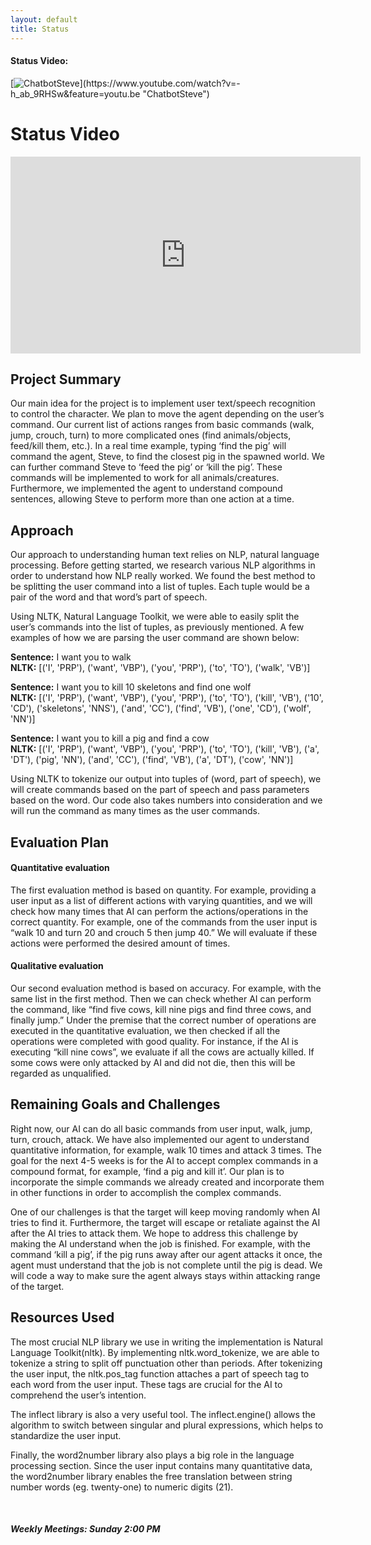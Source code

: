 ```yaml
---
layout: default 
title: Status 
---
```


<h4>Status Video:</h4>

[![ChatbotSteve](https://cdn.vox-cdn.com/thumbor/ipajjnzaEyDK1badzdbQ32MSxVI=/0x0:767x431/1200x800/filters:focal(323x155:445x277)/cdn.vox-cdn.com/uploads/chorus_image/image/63226878/0fe20042_0bb8_4781_82f4_7130f928b021.0.jpg)](https://www.youtube.com/watch?v=-h_ab_9RHSw&feature=youtu.be "ChatbotSteve")

Status Video
== 
<iframe width="560" height="315" src="https://www.youtube.com/embed/-h_ab_9RHSw" frameborder="0" allow="accelerometer; autoplay; clipboard-write; encrypted-media; gyroscope; picture-in-picture" allowfullscreen></iframe>

<h2>Project Summary</h2>
<p>Our main idea for the project is to implement user text/speech recognition to control	the character. We plan to move the agent depending on the user’s command. Our current list of actions ranges from basic commands (walk, jump, crouch, turn) to more complicated ones (find animals/objects, feed/kill them, etc.). In a real time example, typing ‘find the pig’ will command the agent, Steve, to find the closest pig in the spawned world. We can further command Steve to ‘feed the pig’ or ‘kill the pig’. These commands will be implemented to work for all animals/creatures. Furthermore, we implemented the agent to understand compound sentences, allowing Steve to perform more than one action at a time.</p>

<h2>Approach</h2>
<p>Our approach to understanding human text relies on NLP, natural language processing. Before getting started, we research various NLP algorithms in order to understand how NLP really worked. We found the best method to be splitting the user command into a list of tuples. Each tuple would be a pair of the word and that word’s part of speech.<br>
 
Using NLTK, Natural Language Toolkit, we were able to easily split the user’s commands into the list of tuples, as previously mentioned. A few examples of how we are parsing the user command are shown below:<br>
 
**Sentence:** I want you to walk<br>
**NLTK:** [('I', 'PRP'), ('want', 'VBP'), ('you', 'PRP'), ('to', 'TO'), ('walk', 'VB')]
 
**Sentence:** I want you to kill 10 skeletons and find one wolf<br>
**NLTK:** [('I', 'PRP'), ('want', 'VBP'), ('you', 'PRP'), ('to', 'TO'), ('kill', 'VB'), ('10', 'CD'), ('skeletons', 'NNS'), ('and', 'CC'), ('find', 'VB'), ('one', 'CD'), ('wolf', 'NN')]
 
**Sentence:** I want you to kill a pig and find a cow<br>
**NLTK:** [('I', 'PRP'), ('want', 'VBP'), ('you', 'PRP'), ('to', 'TO'), ('kill', 'VB'), ('a', 'DT'), ('pig', 'NN'), ('and', 'CC'), ('find', 'VB'), ('a', 'DT'), ('cow', 'NN')]<br>
 
Using NLTK to tokenize our output into tuples of (word, part of speech), we will create commands based on the part of speech and pass parameters based on the word. Our code also takes numbers into consideration and we will run the command as many times as the user commands.
</p>

<h2>Evaluation Plan</h2>
<h4>Quantitative evaluation</h4>
<p>The first evaluation method is based on quantity. For example, providing a user input as a list of different actions with varying quantities, and we will check how many times that AI can perform the actions/operations in the correct quantity. For example, one of the commands from the user input is “walk 10 and turn 20 and crouch 5 then jump 40.” We will evaluate if these actions were performed the desired amount of times.
</p>
 
<h4>Qualitative evaluation</h4>
<p>Our second evaluation method is based on accuracy. For example, with the same list in the first method. Then we can check whether AI can perform the command, like “find five cows, kill nine pigs and find three cows, and finally jump.” Under the premise that the correct number of operations are executed in the quantitative evaluation, we then checked if all the operations were completed with good quality. For instance, if the AI is executing “kill nine cows”, we evaluate if all the cows are actually killed. If some cows were only attacked by AI and did not die, then this will be regarded as unqualified.
</p>

<h2>Remaining Goals and Challenges</h2>
<p>Right now, our AI can do all basic commands from user input, walk, jump, turn, crouch, attack. We have also implemented our agent to understand quantitative information, for example, walk 10 times and attack 3 times. The goal for the next 4-5 weeks is for the AI to accept complex commands in a compound format, for example, ‘find a pig and kill it’. Our plan is to incorporate the simple commands we already created and incorporate them in other functions in order to accomplish the complex commands. <br>
 
One of our challenges is that the target will keep moving randomly when AI tries to find it. Furthermore, the target will escape or retaliate against the AI after the AI tries to attack them. We hope to address this challenge by making the AI understand when the job is finished. For example, with the command ‘kill a pig’, if the pig runs away after our agent attacks it once, the agent must understand that the job is not complete until the pig is dead. We will code a way to make sure the agent always stays within attacking range of the target.
</p>

<h2>Resources Used</h2>
<p>The most crucial NLP library we use in writing the implementation is Natural Language Toolkit(nltk). By implementing nltk.word_tokenize, we are able to tokenize a string to split off punctuation other than periods. After tokenizing the user input, the nltk.pos_tag function attaches a part of speech tag to each word from the user input. These tags are crucial for the AI to comprehend the user’s intention.<br>

The inflect library is also a very useful tool. The inflect.engine() allows the algorithm to switch between singular and plural expressions, which helps to standardize the user input.<br>

Finally, the word2number library also plays a big role in the language processing section. Since the user input contains many quantitative data, the word2number library enables the free translation between string number words (eg. twenty-one) to numeric digits (21).</p><br>

<h5>Weekly Meetings: Sunday 2:00 PM</h5>

